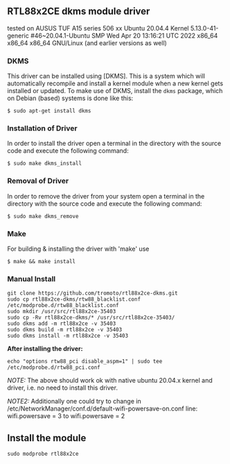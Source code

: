 ## RTL88x2CE dkms module driver
tested on AUSUS TUF A15 series 506 xx
Ubuntu 20.04.4
Kernel 5.13.0-41-generic #46~20.04.1-Ubuntu SMP Wed Apr 20 13:16:21 UTC 2022 x86_64 x86_64 x86_64 GNU/Linux  (and earlier versions as well)


### DKMS
This driver can be installed using [DKMS]. This is a system which will automatically recompile and install a kernel module when a new kernel gets installed or updated. To make use of DKMS, install the `dkms` package, which on Debian (based) systems is done like this:
```
$ sudo apt-get install dkms
```

### Installation of Driver
In order to install the driver open a terminal in the directory with the source code and execute the following command:
```
$ sudo make dkms_install
```

### Removal of Driver
In order to remove the driver from your system open a terminal in the directory with the source code and execute the following command:
```
$ sudo make dkms_remove
```

### Make
For building & installing the driver with 'make' use
```
$ make && make install
```



### Manual Install
```
git clone https://github.com/tromoto/rtl88x2ce-dkms.git
sudo cp rtl88x2ce-dkms/rtw88_blacklist.conf /etc/modprobe.d/rtw88_blacklist.conf
sudo mkdir /usr/src/rtl88x2ce-35403
sudo cp -Rv rtl88x2ce-dkms/* /usr/src/rtl88x2ce-35403/
sudo dkms add -m rtl88x2ce -v 35403
sudo dkms build -m rtl88x2ce -v 35403
sudo dkms install -m rtl88x2ce -v 35403
```

**After installing the driver:** 
```
echo "options rtw88_pci disable_aspm=1" | sudo tee  /etc/modprobe.d/rtw88_pci.conf
```
*NOTE:* 
The above should work ok with native ubuntu 20.04.x kernel and driver, i.e. no need to install this driver.

*NOTE2:* 
Additionally one could try to change in  /etc/NetworkManager/conf.d/default-wifi-powersave-on.conf
line:
wifi.powersave = 3
to 
wifi.powersave = 2 




## Install the module

`sudo modprobe rtl88x2ce`


